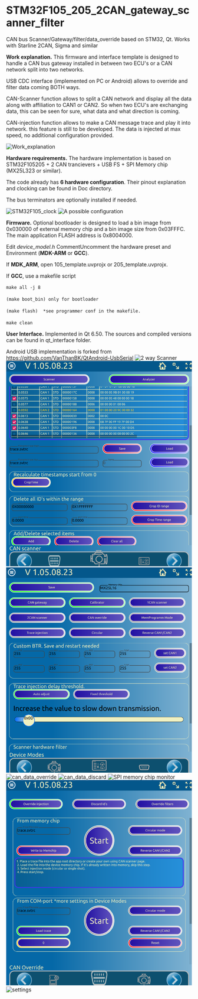 # STM32F105_205_2CAN_gateway_scanner_filter
CAN bus Scanner/Gateway/filter/data_override based on STM32, Qt. Works with Starline 2CAN, Sigma and similar


**Work explanation.**
This firmware and interface template is designed to handle a CAN bus gateway installed in between two ECU's or a CAN network split into two networks.

USB CDC interface (implemented on PC or Android) allows to override and filter data coming BOTH ways.

CAN-Scanner function allows to split a CAN network and display all the data along with affiliation to CAN1 or CAN2. So when two ECU's are exchanging data, this can be seen for sure, what data and what direction is coming.

CAN-injection function allows to make a CAN message trace and play it into network. this feature is still to be developed. The data is injected at max speed, no additional configuration provided.

![Work_explanation](Docs/Work_explanation.png)

**Hardware requirements.**
The hardware implementation is based on STM32F105205 + 2 CAN trancievers + USB FS + SPI Memory chip (MX25L323 or similar).

The code already has **6 hardware configuration**. Their pinout explanation and clocking can be found in Doc directory.

The bus terminators are optionally installed if needed.

![STM32F105_clock](Docs/Clock_Presets/105_schema.jpg)
![A possible configuration](Docs/Hardware_Presets/DEVICE_2CAN_TJA1042.png)

**Firmware.**
Optional bootloader is designed to load a bin image from 0x030000 of external memory chip and a bin image size from 0x03FFFC. The main application FLASH address is 0x8004000.

Edit *device_model.h* CommentUncomment  the hardware preset and Environment (**MDK-ARM** or **GCC**).

If **MDK_ARM**, open 105_template.uvprojx or 205_template.uvprojx.

If **GCC**, use a makefile script
```
make all -j 8

(make boot_bin) only for bootloader

(make flash)  *see programmer conf in the makefile.

make clean
```

**User Interface.**
Implemented in Qt 6.50. The sources and compiled versions can be found in qt_interface folder.

Android USB implementation is forked from https://github.com/VanThanBK/QtAndroid-UsbSerial
![2 way Scanner](Docs/can_monitor.png)
![can_trace](Docs/can_trace.png)
![device_modes](Docs/device_modes.png)
![can_data_override](Docs/can_data_override.png)
![can_data_discard](Docs/can_data_discard.png)
![SPI memory chip monitor](Docs/memory_monitor.png)
![play_trace](Docs/play_trace.png)
![settings](Docs/settings.png)
